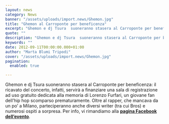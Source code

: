 ```yaml
---
layout: news
category: News
banner: "/assets/uploads/import.news/Ghemon.jpg"
title: "Ghemon al Carroponte per beneficenza"
excerpt: "Ghemon e dj Tsura  suoneranno stasera al Carroponte per beneficenza: il ricavato del concerto, infatti, servirà a finanziare una sala di registrazione ad uso gratuito dedicata alla memoria di Lorenzo Furfari, un giovane fan dell’hip hop scomparso prematuramente.  Oltre al rapper, che mancava da un po’ a Milano, parteciperanno anche diversi writer (tra cui Bros) [&hellip"
quote: ""
description: "Ghemon e dj Tsura  suoneranno stasera al Carroponte per beneficenza: il ricavato del concerto, infatti, servirà a finanziare una sala di registrazione ad uso gratuito dedicata alla memoria di Lorenzo Furfari, un giovane fan dell’hip hop scomparso prematuramente.  Oltre al rapper, che mancava da un po’ a Milano, parteciperanno anche diversi writer (tra cui Bros) [&hellip"
keywords: ""
date: 2012-09-11T00:00:00.000+01:00
author: "Marta Blumi Tripodi"
cover: "/assets/uploads/import.news/Ghemon.jpg"
pagination:
  enabled: true

---
```


Ghemon e dj Tsura suoneranno stasera al Carroponte per beneficenza: il ricavato del concerto, infatti, servirà a finanziare una sala di registrazione ad uso gratuito dedicata alla memoria di Lorenzo Furfari, un giovane fan dell’hip hop scomparso prematuramente. Oltre al rapper, che mancava da un po’ a Milano, parteciperanno anche diversi writer (tra cui Bros) e numerosi ospiti a sorpresa. Per info, vi rimandiamo alla [**pagina Facebook dell’evento**](https://www.facebook.com/events/140571289419263/ "https://www.facebook.com/events/140571289419263/").